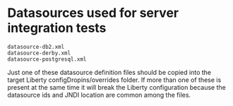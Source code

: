 # Datasources used for server integration tests

```
datasource-db2.xml
datasource-derby.xml
datasource-postgresql.xml
```

Just one of these datasource definition files should be copied into the target Liberty configDropins/overrides folder. If more than one of these is present at the same time it will break the Liberty configuration because the datasource ids and JNDI location are common among the files.
